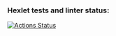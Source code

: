 ### Hexlet tests and linter status:
[![Actions Status](https://github.com/Midnight95/python-project-50/workflows/hexlet-check/badge.svg)](https://github.com/Midnight95/python-project-50/actions)